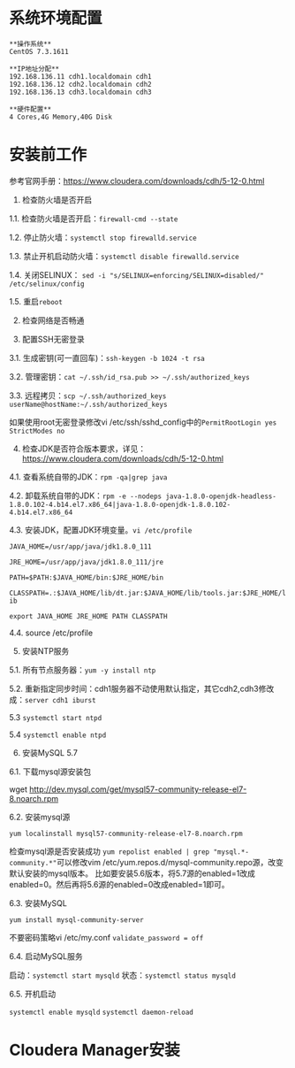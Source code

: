 # 系统环境配置 #

```
**操作系统**
CentOS 7.3.1611

**IP地址分配** 
192.168.136.11 cdh1.localdomain cdh1
192.168.136.12 cdh2.localdomain cdh2
192.168.136.13 cdh3.localdomain cdh3

**硬件配置** 
4 Cores,4G Memory,40G Disk 
```

# 安装前工作 #

参考官网手册：https://www.cloudera.com/downloads/cdh/5-12-0.html

1. 检查防火墙是否开启

1.1. 检查防火墙是否开启：`firewall-cmd --state`

1.2. 停止防火墙：`systemctl stop firewalld.service` 

1.3. 禁止开机启动防火墙：`systemctl disable firewalld.service` 

1.4. 关闭SELINUX： `sed -i "s/SELINUX=enforcing/SELINUX=disabled/" /etc/selinux/config`

1.5. 重启`reboot`

2. 检查网络是否畅通

3. 配置SSH无密登录

3.1. 生成密钥(可一直回车)：`ssh-keygen -b 1024 -t rsa`

3.2. 管理密钥：`cat ~/.ssh/id_rsa.pub >> ~/.ssh/authorized_keys`

3.3. 远程拷贝：`scp ~/.ssh/authorized_keys userName@hostName:~/.ssh/authorized_keys`

如果使用root无密登录修改vi /etc/ssh/sshd_config中的`PermitRootLogin yes` `StrictModes no`

4. 检查JDK是否符合版本要求，详见：https://www.cloudera.com/downloads/cdh/5-12-0.html

4.1. 查看系统自带的JDK：`rpm -qa|grep java`

4.2. 卸载系统自带的JDK：`rpm -e --nodeps java-1.8.0-openjdk-headless-1.8.0.102-4.b14.el7.x86_64|java-1.8.0-openjdk-1.8.0.102-4.b14.el7.x86_64`

4.3. 安装JDK，配置JDK环境变量。`vi /etc/profile`

`JAVA_HOME=/usr/app/java/jdk1.8.0_111`

`JRE_HOME=/usr/app/java/jdk1.8.0_111/jre`

`PATH=$PATH:$JAVA_HOME/bin:$JRE_HOME/bin`

`CLASSPATH=.:$JAVA_HOME/lib/dt.jar:$JAVA_HOME/lib/tools.jar:$JRE_HOME/lib`

`export JAVA_HOME JRE_HOME PATH CLASSPATH`

4.4. source /etc/profile

5. 安装NTP服务

5.1. 所有节点服务器：`yum -y install ntp`

5.2. 重新指定同步时间：cdh1服务器不动使用默认指定，其它cdh2,cdh3修改成：`server cdh1 iburst`

5.3 `systemctl start ntpd`

5.4 `systemctl enable ntpd`

6. 安装MySQL 5.7

6.1. 下载mysql源安装包

wget http://dev.mysql.com/get/mysql57-community-release-el7-8.noarch.rpm

6.2. 安装mysql源

`yum localinstall mysql57-community-release-el7-8.noarch.rpm`

检查mysql源是否安装成功
`yum repolist enabled | grep "mysql.*-community.*"`可以修改vim /etc/yum.repos.d/mysql-community.repo源，改变默认安装的mysql版本。
比如要安装5.6版本，将5.7源的enabled=1改成enabled=0。然后再将5.6源的enabled=0改成enabled=1即可。

6.3. 安装MySQL

`yum install mysql-community-server`

不要密码策略vi /etc/my.conf `validate_password = off`

6.4. 启动MySQL服务

启动：`systemctl start mysqld` 状态：`systemctl status mysqld`

6.5. 开机启动

`systemctl enable mysqld` `systemctl daemon-reload`



# Cloudera Manager安装 #
